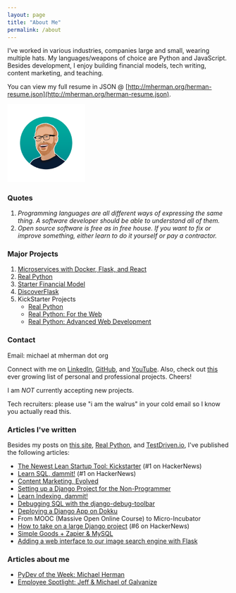 ```yaml
---
layout: page
title: "About Me"
permalink: /about
---
```


I’ve worked in various industries, companies large and small, wearing multiple hats. My languages/weapons of choice are Python and JavaScript. Besides development, I enjoy building financial models, tech writing, content marketing, and teaching.

<p style="display:none">
Hey I'm Michael - a ginger since I was born and a Radiohead fan since I developed taste. I can't dance - though there's a video of me on YouTube giving it a try. Seinfeld is the best thing ever, made better when paired with a Colorado IPA. Ask me about the NBA sometime - I absorb what I can before I fall asleep. There's a tattoo under my t-shirt - surprise!
</p>

You can view my full resume in JSON @ [http://mherman.org/herman-resume.json](http://mherman.org/herman-resume.json).

<img src="/assets/img/me.png" style="max-width: 35%; border:0; box-shadow: none;" alt="me">

### Quotes

1. *Programming languages are all different ways of expressing the same thing. A software developer should be able to understand all of them.*
1. *Open source software is free as in free house. If you want to fix or improve something, either learn to do it yourself or pay a contractor.*

### Major Projects

1. [Microservices with Docker, Flask, and React](http://testdriven.io/)
1. [Real Python](http://www.realpython.com)
1. [Starter Financial Model](http://www.starterfinancialmodel.com/)
1. [DiscoverFlask](http://discoverflask.com)
1. KickStarter Projects
    - [Real Python](https://www.kickstarter.com/projects/fletcher/practical-python-learn-programming-for-the-real-wo)
    - [Real Python: For the Web](http://www.kickstarter.com/projects/1369857650/real-python-for-web-development-featuring-web2py)
    - [Real Python: Advanced Web Development](https://www.kickstarter.com/projects/721054906/real-python-advanced-web-development-featuring-dja)

### Contact

Email: michael at mherman dot org

Connect with me on [LinkedIn](http://www.linkedin.com/pub/michael-herman/3b/a94/4), [GitHub](https://github.com/mjhea0/), and [YouTube](http://www.youtube.com/hermanmu). Also, check out [this](https://gist.github.com/mjhea0/6763725) ever growing list of personal and professional projects. Cheers!

I am *NOT* currently accepting new projects.

Tech recruiters: please use "i am the walrus" in your cold email so I know you actually read this.

### Articles I've written

Besides my posts on [this site](/), [Real Python](http://www.realpython.com/blog), and [TestDriven.io](https://testdriven.io/authors/herman), I've published the following articles:

- [The Newest Lean Startup Tool: Kickstarter](https://segment.io/academy/the-newest-lean-startup-tool-is-kickstarter/) (#1 on HackerNews)
- [Learn SQL, dammit!](http://gun.io/blog/learn-sql/) (#1 on HackerNews)
- [Content Marketing, Evolved](http://gun.io/blog/content-marketing-evolved)
- [Setting up a Django Project for the Non-Programmer](http://gun.io/blog/setting-up-a-django-project)
- [Learn Indexing, dammit!](http://gun.io/blog/learn-indexing-dammit)
- [Debugging SQL with the django-debug-toolbar](http://gun.io/blog/debugging-SQL)
- [Deploying a Django App on Dokku](http://gun.io/blog/deploying-django-app-on-dokku)
- From MOOC (Massive Open Online Course) to Micro-Incubator
- [How to take on a large Django project](http://gun.io/blog/how-to-take-on-a-large-Django-project/) (#6 on HackerNews)
- [Simple Goods + Zapier & MySQL](https://www.simplegoods.co/blog/simple-goods-zapier-and-mysql/)
- [Adding a web interface to our image search engine with Flask](http://www.pyimagesearch.com/2014/12/08/adding-web-interface-image-search-engine-flask/)

### Articles about me

- [PyDev of the Week: Michael Herman](http://www.blog.pythonlibrary.org/2014/11/17/pydev-of-the-week-michael-herman/)
- [Employee Spotlight: Jeff & Michael of Galvanize](https://www.coursereport.com/schools/galvanize#/news/employee-spotlight-jeff-michael-of-galvanize)
